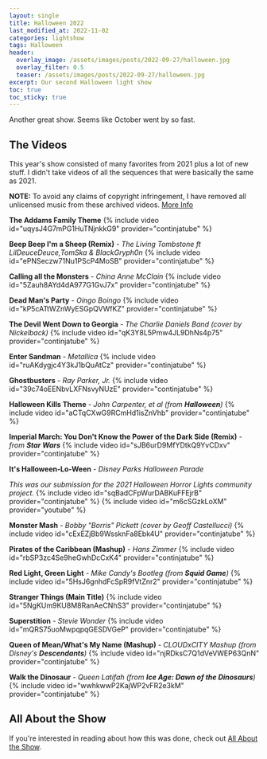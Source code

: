 ```yaml
---
layout: single
title: Halloween 2022
last_modified_at: 2022-11-02
categories: lightshow
tags: Halloween
header:
  overlay_image: /assets/images/posts/2022-09-27/halloween.jpg
  overlay_filter: 0.5
  teaser: /assets/images/posts/2022-09-27/halloween.jpg
excerpt: Our second Halloween light show 
toc: true
toc_sticky: true
---
```


Another great show. Seems like October went by so fast.

## The Videos

This year's show consisted of many favorites from 2021 plus a lot of new stuff. I didn't take videos of all the sequences that were basically the same as 2021.

**NOTE:** To avoid any claims of copyright infringement, I have removed all unlicensed music from these archived videos. [More Info](/notices/re-audio-removal-from-videos/)

**The Addams Family Theme**
{% include video id="uqysJ4G7mPG1HuTNjnkkG9" provider="continjatube" %}

**Beep Beep I'm a Sheep (Remix)** - *The Living Tombstone ft LilDeuceDeuce,TomSka & BlackGryph0n*
{% include video id="ePNSeczw71Nu1PScP4MoSB" provider="continjatube" %}

**Calling all the Monsters** - *China Anne McClain*
{% include video id="5Zauh8AYd4dA977G1GvJ7x" provider="continjatube" %}

**Dead Man's Party** - *Oingo Boingo*
{% include video id="kP5cATtWZnWyESGpQVWfKZ" provider="continjatube" %}

**The Devil Went Down to Georgia** - *The Charlie Daniels Band (cover by Nickelback)*
{% include video id="qK3Y8L5Pmw4JL9DhNs4p75" provider="continjatube" %}

**Enter Sandman** - *Metallica*
{% include video id="ruAKdygjc4Y3kJ1bQuAtCz" provider="continjatube" %}

**Ghostbusters** - *Ray Parker, Jr.*
{% include video id="39c74oEENbvLXFNsvyNUzE" provider="continjatube" %}

**Halloween Kills Theme** - *John Carpenter, et al (from **Halloween**)*
{% include video id="aCTqCXwG9RCmHd1isZnVhb" provider="continjatube" %}

**Imperial March: You Don't Know the Power of the Dark Side (Remix)** - *from **Star Wars***
{% include video id="sJB6urD9MfYDtkQ9YvCDxv" provider="continjatube" %}

**It's Halloween-Lo-Ween** - *Disney Parks Halloween Parade*

*This was our submission for the 2021 Halloween Horror Lights community project.*
{% include video id="sqBadCFpWurDABKuFFEjrB" provider="continjatube" %}
{% include video id="m6cSGzkLoXM" provider="youtube" %}

**Monster Mash** - *Bobby "Borris" Pickett (cover by Geoff Castellucci)*
{% include video id="cExEZjBb9WssknFa8Ebk4U" provider="continjatube" %}

**Pirates of the Caribbean (Mashup)** - *Hans Zimmer*
{% include video id="rbSP3zc4Se9heGwhDcCxK4" provider="continjatube" %}

**Red Light, Green Light** - *Mike Candy's Bootleg (from **Squid Game**)*
{% include video id="5HsJ6gnhdFcSpR9fVtZnr2" provider="continjatube" %}

**Stranger Things (Main Title)**
{% include video id="5NgKUm9KU8M8RanAeCNhS3" provider="continjatube" %}

**Superstition** - *Stevie Wonder*
{% include video id="mQRS75uoMwpqpqGESDVGeP" provider="continjatube" %}

**Queen of Mean/What's My Name (Mashup)** - *CLOUDxCITY Mashup (from Disney's **Descendants**)*
{% include video id="njRDksC7Q1dVeVWEP63QnN" provider="continjatube" %}

**Walk the Dinosaur** - *Queen Latifah (from **Ice Age: Dawn of the Dinosaurs**)*
{% include video id="wwhkwwP2KajWP2vFR2e3kM" provider="continjatube" %}

## All About the Show

If you're interested in reading about how this was done, check out <a href="https://chadgoode.com/projects/lightshow/show-Info/">All About the Show</a>.